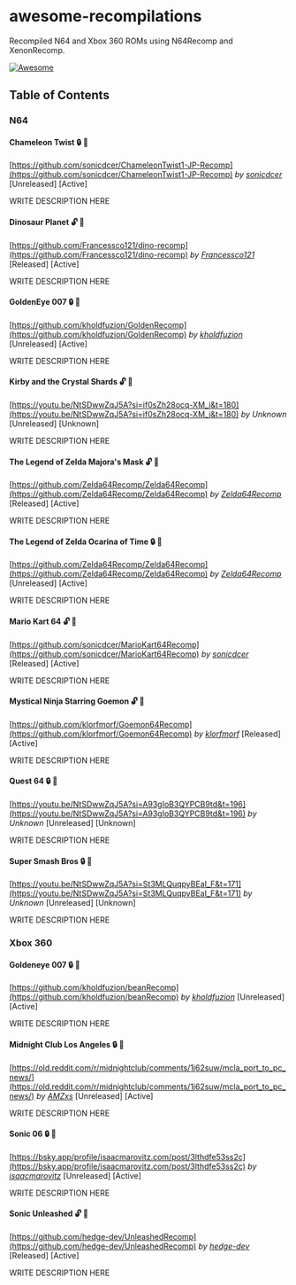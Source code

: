 # awesome-recompilations
Recompiled N64 and Xbox 360 ROMs using N64Recomp and XenonRecomp.

[![Awesome](https://awesome.re/badge.svg)](https://awesome.re)

## Table of Contents

### N64

#### Chameleon Twist :lock: :bell:

[https://github.com/sonicdcer/ChameleonTwist1-JP-Recomp](https://github.com/sonicdcer/ChameleonTwist1-JP-Recomp) _by [sonicdcer](https://github.com/sonicdcer)_ [Unreleased] [Active]

WRITE DESCRIPTION HERE

#### Dinosaur Planet :unlock: :bell:

[https://github.com/Francessco121/dino-recomp](https://github.com/Francessco121/dino-recomp) _by [Francessco121](https://github.com/Francessco121)_ [Released] [Active]

WRITE DESCRIPTION HERE

#### GoldenEye 007 :lock: :bell: 

[https://github.com/kholdfuzion/GoldenRecomp](https://github.com/kholdfuzion/GoldenRecomp) _by [kholdfuzion](https://github.com/kholdfuzion)_ [Unreleased] [Active]

WRITE DESCRIPTION HERE

#### Kirby and the Crystal Shards :unlock: :bell:

[https://youtu.be/NtSDwwZqJ5A?si=if0sZh28ocq-XM_i&t=180](https://youtu.be/NtSDwwZqJ5A?si=if0sZh28ocq-XM_i&t=180) _by Unknown_ [Unreleased] [Unknown]

WRITE DESCRIPTION HERE

#### The Legend of Zelda Majora's Mask :unlock: :bell:

[https://github.com/Zelda64Recomp/Zelda64Recomp](https://github.com/Zelda64Recomp/Zelda64Recomp) _by [Zelda64Recomp](https://github.com/Zelda64Recomp)_ [Released] [Active]

WRITE DESCRIPTION HERE

#### The Legend of Zelda Ocarina of Time :lock: :bell:

[https://github.com/Zelda64Recomp/Zelda64Recomp](https://github.com/Zelda64Recomp/Zelda64Recomp) _by [Zelda64Recomp](https://github.com/Zelda64Recomp)_ [Unreleased] [Active]

WRITE DESCRIPTION HERE

#### Mario Kart 64 :unlock: :bell:

[https://github.com/sonicdcer/MarioKart64Recomp](https://github.com/sonicdcer/MarioKart64Recomp) _by [sonicdcer](https://github.com/sonicdcer)_ [Released] [Active]

WRITE DESCRIPTION HERE

#### Mystical Ninja Starring Goemon :unlock: :bell:

[https://github.com/klorfmorf/Goemon64Recomp](https://github.com/klorfmorf/Goemon64Recomp) _by [klorfmorf](https://github.com/klorfmorf)_ [Released] [Active]

WRITE DESCRIPTION HERE

#### Quest 64 :lock: :bell:

[https://youtu.be/NtSDwwZqJ5A?si=A93gIoB3QYPCB9td&t=196](https://youtu.be/NtSDwwZqJ5A?si=A93gIoB3QYPCB9td&t=196) _by Unknown_ [Unreleased] [Unknown]

WRITE DESCRIPTION HERE

#### Super Smash Bros :lock: :bell:

[https://youtu.be/NtSDwwZqJ5A?si=St3MLQuqpyBEaI_F&t=171](https://youtu.be/NtSDwwZqJ5A?si=St3MLQuqpyBEaI_F&t=171) _by Unknown_ [Unreleased] [Unknown]

WRITE DESCRIPTION HERE

### Xbox 360

#### Goldeneye 007 :lock: :bell:

[https://github.com/kholdfuzion/beanRecomp](https://github.com/kholdfuzion/beanRecomp) _by [kholdfuzion](https://github.com/kholdfuzion)_ [Unreleased] [Active]

WRITE DESCRIPTION HERE

#### Midnight Club Los Angeles :lock: :bell:

[https://old.reddit.com/r/midnightclub/comments/1j62suw/mcla_port_to_pc_news/](https://old.reddit.com/r/midnightclub/comments/1j62suw/mcla_port_to_pc_news/) _by [AMZxs](https://old.reddit.com/user/AMZxs)_ [Unreleased] [Active]

WRITE DESCRIPTION HERE

#### Sonic 06 :lock: :bell:

[https://bsky.app/profile/isaacmarovitz.com/post/3lthdfe53ss2c](https://bsky.app/profile/isaacmarovitz.com/post/3lthdfe53ss2c) _by [isaacmarovitz](https://bsky.app/profile/isaacmarovitz.com)_ [Unreleased] [Active]

WRITE DESCRIPTION HERE

#### Sonic Unleashed :unlock: :bell:

[https://github.com/hedge-dev/UnleashedRecomp](https://github.com/hedge-dev/UnleashedRecomp) _by [hedge-dev](https://github.com/hedge-dev)_ [Released] [Active]

WRITE DESCRIPTION HERE